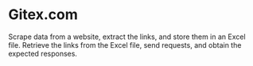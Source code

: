 # Gitex.com
Scrape data from a website, extract the links, and store them in an Excel file. Retrieve the links from the Excel file, send requests, and obtain the expected responses.
